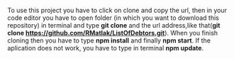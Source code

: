 To use this project you have to click on clone and copy the url, then in your code editor you have to open folder (in which you want to download this repository) in terminal and type **git clone** and the url address,like that(**git clone https://github.com/RMatlak/ListOfDebtors.git**). When you finish cloning then you have to type **npm install** and finally **npm start**. If the aplication does not work, you have to type in terminal **npm update**.
